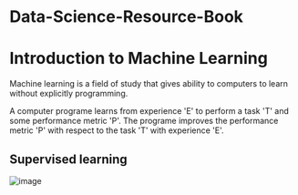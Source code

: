 # Data-Science-Resource-Book
# Introduction to Machine Learning
Machine learning is a field of study that gives ability to computers to learn without explicitly programming.

A computer programe learns from experience 'E' to perform a task 'T' and some performance metric 'P'. The programe improves
the performance metric 'P' with respect to the task 'T' with experience 'E'. 

## Supervised learning
![image](https://user-images.githubusercontent.com/62272672/173071659-2a9f093e-9515-4741-bcc6-286273502ad2.png)


